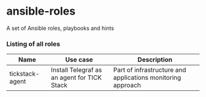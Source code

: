 # ansible-roles

A set of Ansible roles, playbooks and hints

### Listing of all roles

| Name | Use case | Description |
|------|----------|-------------|
| tickstack-agent | Install Telegraf as an agent for TICK Stack| Part of infrastructure and applications monitoring approach |
